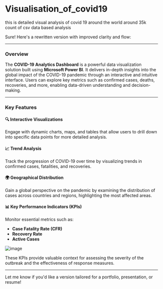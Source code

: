 # Visualisation_of_covid19
this is detailed visual analysis of covid 19 around the world around 35k count of csv data based analysis

Sure! Here's a rewritten version with improved clarity and flow:

---

### **Overview**

The **COVID-19 Analytics Dashboard** is a powerful data visualization solution built using **Microsoft Power BI**. It delivers in-depth insights into the global impact of the COVID-19 pandemic through an interactive and intuitive interface. Users can explore key metrics such as confirmed cases, deaths, recoveries, and more, enabling data-driven understanding and decision-making.

---

### **Key Features**

#### 🔍 **Interactive Visualizations**
Engage with dynamic charts, maps, and tables that allow users to drill down into specific data points for more detailed analysis.

#### 📈 **Trend Analysis**
Track the progression of COVID-19 over time by visualizing trends in confirmed cases, fatalities, and recoveries.

#### 🌍 **Geographical Distribution**
Gain a global perspective on the pandemic by examining the distribution of cases across countries and regions, highlighting the most affected areas.

#### 📊 **Key Performance Indicators (KPIs)**
Monitor essential metrics such as:
- **Case Fatality Rate (CFR)**
- **Recovery Rate**
- **Active Cases**

![image](https://github.com/user-attachments/assets/66a9dbb5-d3aa-4cad-a530-f7e6bd936ebc)


These KPIs provide valuable context for assessing the severity of the outbreak and the effectiveness of response measures.

---

Let me know if you'd like a version tailored for a portfolio, presentation, or resume!
